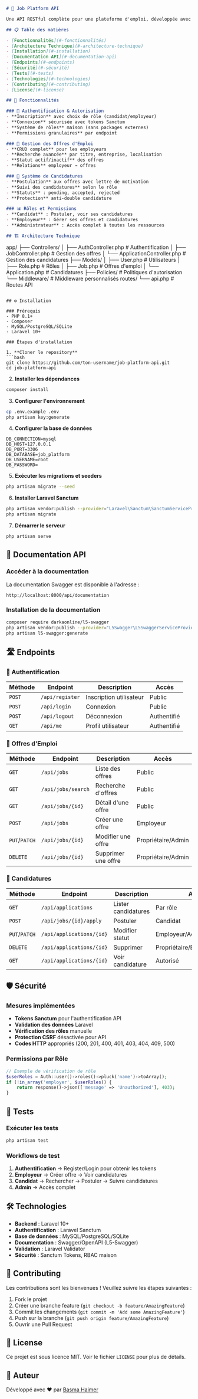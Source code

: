 
```markdown
# 🚀 Job Platform API

Une API RESTful complète pour une plateforme d'emploi, développée avec Laravel et Laravel Sanctum. Cette API permet la gestion des utilisateurs, des offres d'emploi et des candidatures avec un système de rôles et permissions avancé.

## 📋 Table des matières

- [Fonctionnalités](#-fonctionnalités)
- [Architecture Technique](#-architecture-technique)
- [Installation](#-installation)
- [Documentation API](#-documentation-api)
- [Endpoints](#-endpoints)
- [Sécurité](#-sécurité)
- [Tests](#-tests)
- [Technologies](#-technologies)
- [Contributing](#-contributing)
- [License](#-license)

## 🌟 Fonctionnalités

### 🔐 Authentification & Autorisation
- **Inscription** avec choix de rôle (candidat/employeur)
- **Connexion** sécurisée avec tokens Sanctum
- **Système de rôles** maison (sans packages externes)
- **Permissions granulaires** par endpoint

### 💼 Gestion des Offres d'Emploi
- **CRUD complet** pour les employeurs
- **Recherche avancée** par titre, entreprise, localisation
- **Statut actif/inactif** des offres
- **Relations** employeur → offres

### 📝 Système de Candidatures
- **Postulation** aux offres avec lettre de motivation
- **Suivi des candidatures** selon le rôle
- **Statuts** : pending, accepted, rejected
- **Protection** anti-double candidature

### 📊 Rôles et Permissions
- **Candidat** : Postuler, voir ses candidatures
- **Employeur** : Gérer ses offres et candidatures
- **Administrateur** : Accès complet à toutes les ressources

## 🏗️ Architecture Technique

```
app/
├── Controllers/
│   ├── AuthController.php      # Authentification
│   ├── JobController.php       # Gestion des offres
│   └── ApplicationController.php # Gestion des candidatures
├── Models/
│   ├── User.php               # Utilisateurs
│   ├── Role.php               # Rôles
│   ├── Job.php                # Offres d'emploi
│   └── Application.php        # Candidatures
├── Policies/                  # Politiques d'autorisation
└── Middleware/               # Middleware personnalisés
routes/
└── api.php                   # Routes API
```

## ⚙️ Installation

### Prérequis
- PHP 8.1+
- Composer
- MySQL/PostgreSQL/SQLite
- Laravel 10+

### Étapes d'installation

1. **Cloner le repository**
```bash
git clone https://github.com/ton-username/job-platform-api.git
cd job-platform-api
```

2. **Installer les dépendances**
```bash
composer install
```

3. **Configurer l'environnement**
```bash
cp .env.example .env
php artisan key:generate
```

4. **Configurer la base de données**
```env
DB_CONNECTION=mysql
DB_HOST=127.0.0.1
DB_PORT=3306
DB_DATABASE=job_platform
DB_USERNAME=root
DB_PASSWORD=
```

5. **Exécuter les migrations et seeders**
```bash
php artisan migrate --seed
```

6. **Installer Laravel Sanctum**
```bash
php artisan vendor:publish --provider="Laravel\Sanctum\SanctumServiceProvider"
php artisan migrate
```

7. **Démarrer le serveur**
```bash
php artisan serve
```

## 📖 Documentation API

### Accéder à la documentation
La documentation Swagger est disponible à l'adresse :
```
http://localhost:8000/api/documentation
```

### Installation de la documentation
```bash
composer require darkaonline/l5-swagger
php artisan vendor:publish --provider="L5Swagger\L5SwaggerServiceProvider"
php artisan l5-swagger:generate
```

## 🛣️ Endpoints

### 🔐 Authentification
| Méthode | Endpoint | Description | Accès |
|---------|----------|-------------|-------|
| `POST` | `/api/register` | Inscription utilisateur | Public |
| `POST` | `/api/login` | Connexion | Public |
| `POST` | `/api/logout` | Déconnexion | Authentifié |
| `GET` | `/api/me` | Profil utilisateur | Authentifié |

### 💼 Offres d'Emploi
| Méthode | Endpoint | Description | Accès |
|---------|----------|-------------|-------|
| `GET` | `/api/jobs` | Liste des offres | Public |
| `GET` | `/api/jobs/search` | Recherche d'offres | Public |
| `GET` | `/api/jobs/{id}` | Détail d'une offre | Public |
| `POST` | `/api/jobs` | Créer une offre | Employeur |
| `PUT`/`PATCH` | `/api/jobs/{id}` | Modifier une offre | Propriétaire/Admin |
| `DELETE` | `/api/jobs/{id}` | Supprimer une offre | Propriétaire/Admin |

### 📝 Candidatures
| Méthode | Endpoint | Description | Accès |
|---------|----------|-------------|-------|
| `GET` | `/api/applications` | Lister candidatures | Par rôle |
| `POST` | `/api/jobs/{id}/apply` | Postuler | Candidat |
| `PUT`/`PATCH` | `/api/applications/{id}` | Modifier statut | Employeur/Admin |
| `DELETE` | `/api/applications/{id}` | Supprimer | Propriétaire/Employeur/Admin |
| `GET` | `/api/applications/{id}` | Voir candidature | Autorisé |

## 🛡️ Sécurité

### Mesures implémentées
- **Tokens Sanctum** pour l'authentification API
- **Validation des données** Laravel
- **Vérification des rôles** manuelle
- **Protection CSRF** désactivée pour API
- **Codes HTTP** appropriés (200, 201, 400, 401, 403, 404, 409, 500)

### Permissions par Rôle
```php
// Exemple de vérification de rôle
$userRoles = Auth::user()->roles()->pluck('name')->toArray();
if (!in_array('employer', $userRoles)) {
    return response()->json(['message' => 'Unauthorized'], 403);
}
```

## 🧪 Tests

### Exécuter les tests
```bash
php artisan test
```

### Workflows de test
1. **Authentification** → Register/Login pour obtenir les tokens
2. **Employeur** → Créer offre → Voir candidatures
3. **Candidat** → Rechercher → Postuler → Suivre candidatures
4. **Admin** → Accès complet

## 🛠️ Technologies

- **Backend** : Laravel 10+
- **Authentification** : Laravel Sanctum
- **Base de données** : MySQL/PostgreSQL/SQLite
- **Documentation** : Swagger/OpenAPI (L5-Swagger)
- **Validation** : Laravel Validator
- **Sécurité** : Sanctum Tokens, RBAC maison

## 🤝 Contributing

Les contributions sont les bienvenues ! Veuillez suivre les étapes suivantes :
1. Fork le projet
2. Créer une branche feature (`git checkout -b feature/AmazingFeature`)
3. Commit les changements (`git commit -m 'Add some AmazingFeature'`)
4. Push sur la branche (`git push origin feature/AmazingFeature`)
5. Ouvrir une Pull Request

## 📄 License

Ce projet est sous licence MIT. Voir le fichier `LICENSE` pour plus de détails.

## 👥 Auteur

Développé avec ❤️ par [Basma Haimer](https://github.com/basmahaimer)
```

